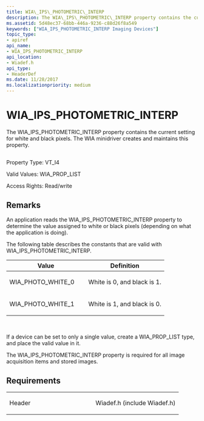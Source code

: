 ```yaml
---
title: WIA\_IPS\_PHOTOMETRIC\_INTERP
description: The WIA\_IPS\_PHOTOMETRIC\_INTERP property contains the current setting for white and black pixels. The WIA minidriver creates and maintains this property.
ms.assetid: 5d48ec37-68bb-446a-9236-c88d26f8a549
keywords: ["WIA_IPS_PHOTOMETRIC_INTERP Imaging Devices"]
topic_type:
- apiref
api_name:
- WIA_IPS_PHOTOMETRIC_INTERP
api_location:
- Wiadef.h
api_type:
- HeaderDef
ms.date: 11/28/2017
ms.localizationpriority: medium
---
```


# WIA\_IPS\_PHOTOMETRIC\_INTERP


The WIA\_IPS\_PHOTOMETRIC\_INTERP property contains the current setting for white and black pixels. The WIA minidriver creates and maintains this property.

## <span id="ddk_wia_ips_photometric_interp_si"></span><span id="DDK_WIA_IPS_PHOTOMETRIC_INTERP_SI"></span>


Property Type: VT\_I4

Valid Values: WIA\_PROP\_LIST

Access Rights: Read/write

Remarks
-------

An application reads the WIA\_IPS\_PHOTOMETRIC\_INTERP property to determine the value assigned to white or black pixels (depending on what the application is doing).

The following table describes the constants that are valid with WIA\_IPS\_PHOTOMETRIC\_INTERP.

<table>
<colgroup>
<col width="50%" />
<col width="50%" />
</colgroup>
<thead>
<tr class="header">
<th>Value</th>
<th>Definition</th>
</tr>
</thead>
<tbody>
<tr class="odd">
<td><p>WIA_PHOTO_WHITE_0</p></td>
<td><p>White is 0, and black is 1.</p></td>
</tr>
<tr class="even">
<td><p>WIA_PHOTO_WHITE_1</p></td>
<td><p>White is 1, and black is 0.</p></td>
</tr>
</tbody>
</table>

 

If a device can be set to only a single value, create a WIA\_PROP\_LIST type, and place the valid value in it.

The WIA\_IPS\_PHOTOMETRIC\_INTERP property is required for all image acquisition items and stored images.

Requirements
------------

<table>
<colgroup>
<col width="50%" />
<col width="50%" />
</colgroup>
<tbody>
<tr class="odd">
<td><p>Header</p></td>
<td>Wiadef.h (include Wiadef.h)</td>
</tr>
</tbody>
</table>

 

 





